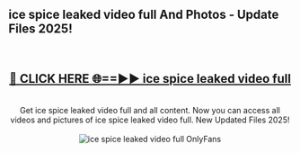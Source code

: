 <h2>ice spice leaked video full And Photos - Update Files 2025!</h2>
<br>
<div align="center">
<h2><a href="https://top-ai-tools.click/QrbHav" rel="nofollow">🔴 CLICK HERE 🌐==►► ice spice leaked video full</a></h2>
<br>
Get ice spice leaked video full and all content. Now you can access all videos and pictures of ice spice leaked video full. New Updated Files 2025!
<br>
<br>
<a href="https://top-ai-tools.click/QrbHav" rel="nofollow" data-target="animated-image.originalLink"><img src="https://i.ibb.co.com/WyWwxjT/player-gif2.gif" alt="ice spice leaked video full OnlyFans" style="max-width: 100%; display: inline-block;" data-target="animated-image.originalImage"></a>
</div>
<br>